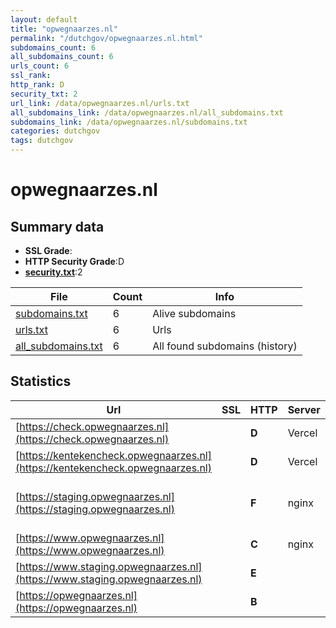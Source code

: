 ```yaml
---
layout: default
title: "opwegnaarzes.nl"
permalink: "/dutchgov/opwegnaarzes.nl.html"
subdomains_count: 6
all_subdomains_count: 6
urls_count: 6
ssl_rank: 
http_rank: D
security_txt: 2
url_link: /data/opwegnaarzes.nl/urls.txt
all_subdomains_link: /data/opwegnaarzes.nl/all_subdomains.txt
subdomains_link: /data/opwegnaarzes.nl/subdomains.txt
categories: dutchgov
tags: dutchgov
---
```



# opwegnaarzes.nl
## Summary data


 - **SSL Grade**:
 - **HTTP Security Grade**:D
 - **[security.txt](https://www.digitaleoverheid.nl/nieuws/standaard-security-txt-nu-verplicht-voor-overheid/)**:2


| File       | Count | Info |
|------------|-------|------|
|[subdomains.txt](/DutchGovScope/data/opwegnaarzes.nl/subdomains.txt)|6|Alive subdomains|
|[urls.txt](/DutchGovScope/data/opwegnaarzes.nl/urls.txt)|6|Urls|
|[all_subdomains.txt](/DutchGovScope/data/opwegnaarzes.nl/all_subdomains.txt)|6|All found subdomains (history)|


## Statistics


| Url | SSL | HTTP | Server | Cookie | HSTS | CORS | CTO | CSP | XFO | XXP | RP |FP| Tech |Title |
|--------|-------|-------|------|------|------|------|------|------|------|------|------|------|------|------|
|[https://check.opwegnaarzes.nl](https://check.opwegnaarzes.nl)| | **D**|Vercel| |:white_check_mark: | :warning:| | | | | :white_check_mark: | |HSTS Vercel||
|[https://kentekencheck.opwegnaarzes.nl](https://kentekencheck.opwegnaarzes.nl)| | **D**|Vercel| |:white_check_mark: | :warning:| | | | | :white_check_mark: | |HSTS Vercel||
|[https://staging.opwegnaarzes.nl](https://staging.opwegnaarzes.nl)| | **F**|nginx| | | :warning:| | | :white_check_mark: | | :white_check_mark: | |Concrete CMS Nginx PHP|Home :: Op weg n...|
|[https://www.opwegnaarzes.nl](https://www.opwegnaarzes.nl)| | **C**|nginx| |:white_check_mark: | :warning:| | | :white_check_mark: | | :white_check_mark: | |HSTS Nginx|Redirecting to h...|
|[https://www.staging.opwegnaarzes.nl](https://www.staging.opwegnaarzes.nl)| | **E**|| | | | | | | | :white_check_mark: | |||
|[https://opwegnaarzes.nl](https://opwegnaarzes.nl)| | **B**|| |:white_check_mark: | :warning:| | | :white_check_mark: | | :white_check_mark: | |HSTS||

